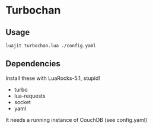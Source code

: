 # Turbochan

## Usage
`luajit turbochan.lua ./config.yaml`

## Dependencies

Install these with LuaRocks-5.1, stupid!

 - turbo
 - lua-requests
 - socket
 - yaml
 
It needs a running instance of CouchDB (see config.yaml)